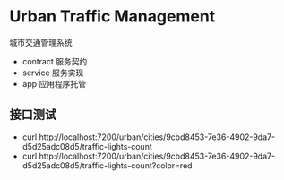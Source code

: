 # Urban Traffic Management

城市交通管理系统

- contract 服务契约
- service  服务实现
- app      应用程序托管

## 接口测试

- curl http://localhost:7200/urban/cities/9cbd8453-7e36-4902-9da7-d5d25adc08d5/traffic-lights-count
- curl http://localhost:7200/urban/cities/9cbd8453-7e36-4902-9da7-d5d25adc08d5/traffic-lights-count?color=red
